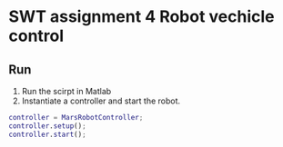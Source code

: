 # SWT assignment 4 Robot vechicle control
## Run
1. Run the scirpt in Matlab
2. Instantiate a controller and start the robot.  
```matlab
controller = MarsRobotController;
controller.setup();
controller.start();
```
